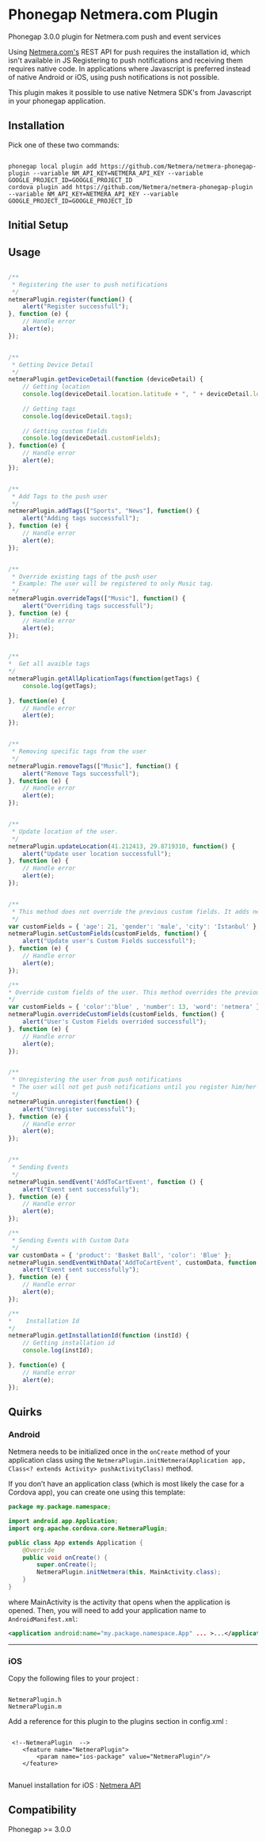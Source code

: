 Phonegap Netmera.com Plugin
=========================

Phonegap 3.0.0 plugin for Netmera.com push and event services

Using [Netmera.com's](http://www.netmera.com) REST API for push requires the installation id, which isn't available in JS
Registering to push notifications and receiving them requires native code. In applications where Javascript is preferred instead of native Android or iOS, using push notifications is not possible.

This plugin makes it possible to use native Netmera SDK's from Javascript in your phonegap application.

Installation
------------

Pick one of these two commands:

```

phonegap local plugin add https://github.com/Netmera/netmera-phonegap-plugin --variable NM_API_KEY=NETMERA_API_KEY --variable GOOGLE_PROJECT_ID=GOOGLE_PROJECT_ID
cordova plugin add https://github.com/Netmera/netmera-phonegap-plugin --variable NM_API_KEY=NETMERA_API_KEY --variable GOOGLE_PROJECT_ID=GOOGLE_PROJECT_ID

```

Initial Setup
-------------


Usage
-----
```javascript

/**
 * Registering the user to push notifications
 */
netmeraPlugin.register(function() {
	alert("Register successfull");
}, function (e) {
	// Handle error
	alert(e);
});


/**
 * Getting Device Detail
 */
netmeraPlugin.getDeviceDetail(function (deviceDetail) {
	// Getting location
	console.log(deviceDetail.location.latitude + ", " + deviceDetail.location.longitude);
	
	// Getting tags
	console.log(deviceDetail.tags);
	
	// Getting custom fields
	console.log(deviceDetail.customFields);
}, function(e) {
	// Handle error
	alert(e);
});


/**
 * Add Tags to the push user
 */
netmeraPlugin.addTags(["Sports", "News"], function() {
	alert("Adding tags successfull");
}, function (e) {
	// Handle error
	alert(e);
});


/**
 * Override existing tags of the push user
 * Example: The user will be registered to only Music tag.
 */
netmeraPlugin.overrideTags(["Music"], function() {
	alert("Overriding tags successfull");
}, function (e) {
	// Handle error
	alert(e);
});


/**
*  Get all avaible tags
*/
netmeraPlugin.getAllAplicationTags(function(getTags) {
	console.log(getTags);
	
}, function(e) {
	// Handle error
	alert(e);
});


/**
 * Removing specific tags from the user
 */
netmeraPlugin.removeTags(["Music"], function() {
	alert("Remove Tags successfull");
}, function (e) {
	// Handle error
	alert(e);
});


/**
 * Update location of the user.
 */
netmeraPlugin.updateLocation(41.212413, 29.8719310, function() {
	alert("Update user location successfull");
}, function (e) {
	// Handle error
	alert(e);
});


/**
 * This method does not override the previous custom fields. It adds new custom fields to the previous ones.
 */
var customFields = { 'age': 21, 'gender': 'male', 'city': 'Istanbul' };
netmeraPlugin.setCustomFields(customFields, function() {
	alert("Update user's Custom Fields successfull");
}, function (e) {
	// Handle error
	alert(e);
});

/**
* Override custom fields of the user. This method overrides the previous custom fields
*/
var customFields = { 'color':'blue' , 'number': 13, 'word': 'netmera' };
netmeraPlugin.overrideCustomFields(customFields, function() {
	alert("User's Custom Fields overrided successfull");
}, function (e) {
	// Handle error
	alert(e);
});


/**
 * Unregistering the user from push notifications
 * The user will not get push notifications until you register him/her back.
 */
netmeraPlugin.unregister(function() {
	alert("Unregister successfull");
}, function (e) {
	// Handle error
	alert(e);
});


/**
 * Sending Events
 */
netmeraPlugin.sendEvent('AddToCartEvent', function () {
	alert("Event sent successfully");
}, function (e) {
	// Handle error
	alert(e);
});

/**
 * Sending Events with Custom Data
 */
var customData = { 'product': 'Basket Ball', 'color': 'Blue' };
netmeraPlugin.sendEventWithData('AddToCartEvent', customData, function () {
	alert("Event sent successfully");
}, function (e) {
	// Handle error
	alert(e);
});

/**
*    Installation Id
*/
netmeraPlugin.getInstallationId(function (instId) {
	// Getting installation id
	console.log(instId);
	
}, function(e) {
	// Handle error
	alert(e);
});


```

Quirks
------

### Android

Netmera needs to be initialized once in the `onCreate` method of your application class using the `NetmeraPlugin.initNetmera(Application app, Class<? extends Activity> pushActivityClass)` method.

If you don’t have an application class (which is most likely the case for a Cordova app), you can create one using this template:

```java
package my.package.namespace;

import android.app.Application;
import org.apache.cordova.core.NetmeraPlugin;

public class App extends Application {
    @Override
    public void onCreate() {
        super.onCreate();
        NetmeraPlugin.initNetmera(this, MainActivity.class);
    }
}
```
where MainActivity is the activity that opens when the application is opened. Then, you will need to add your application name to `AndroidManifest.xml`:

```xml
<application android:name="my.package.namespace.App" ... >...</application>
```
------
### iOS

Copy the following files to your project :

```ios

NetmeraPlugin.h
NetmeraPlugin.m

```

Add a reference for this plugin to the plugins section in config.xml :

```ref

 <!--NetmeraPlugin  -->
    <feature name="NetmeraPlugin">
        <param name="ios-package" value="NetmeraPlugin"/>
    </feature>
    
```
Manuel installation for iOS :
	[Netmera API](http://www.netmera.com/docs/#document-1)
    


Compatibility
-------------
Phonegap >= 3.0.0
